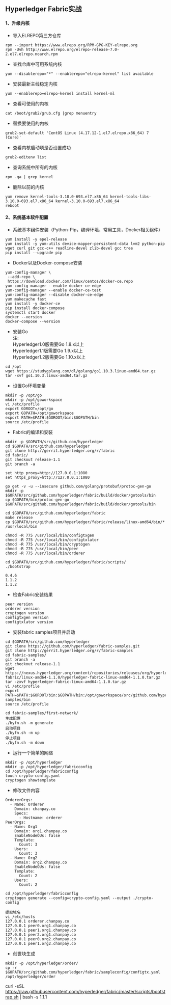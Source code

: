 
## Hyperledger Fabric实战

#### 1、升级内核

* 导入ELREPO第三方仓库
```shell
rpm --import https://www.elrepo.org/RPM-GPG-KEY-elrepo.org
rpm -Uvh http://www.elrepo.org/elrepo-release-7.0-2.el7.elrepo.noarch.rpm
```

* 查找仓库中可用系统内核
```shell
yum --disablerepo="*" --enablerepo="elrepo-kernel" list available
```

* 安装最新主线稳定内核
```shell
yum --enablerepo=elrepo-kernel install kernel-ml
```

* 查看可使用的内核
```shell
cat /boot/grub2/grub.cfg |grep menuentry
```

* 替换要使用的内核
```shell
grub2-set-default 'CentOS Linux (4.17.12-1.el7.elrepo.x86_64) 7 (Core)'
```

* 查看内核启动项是否设置成功
```shell
grub2-editenv list
```

* 查询系统中所有的内核
```shell
rpm -qa | grep kernel
```

* 删除以前的内核
```shell
yum remove kernel-tools-3.10.0-693.el7.x86_64 kernel-tools-libs-3.10.0-693.el7.x86_64 kernel-3.10.0-693.el7.x86_64
reboot
```

#### 2、系统基本软件配置

* 系统基本组件安装（Python-Pip，编译环境，常用工具，Docker相关组件）
```shell
yum install -y epel-release
yum install -y yum-utils device-mapper-persistent-data lvm2 python-pip wget curl git gcc-c++ readline-devel zlib-devel gcc tree
pip install --upgrade pip
```

* Docker以及Docker-compose安装
```shell
yum-config-manager \
 --add-repo \
 https://download.docker.com/linux/centos/docker-ce.repo
yum-config-manager --enable docker-ce-edge
yum-config-manager --enable docker-ce-test
yum-config-manager --disable docker-ce-edge
yum makecache fast
yum install -y docker-ce
pip install docker-compose
systemctl start docker
docker --version
docker-compose --version
```

* 安装Go   
注:   
Hyperledger1.0版需要Go 1.8.x以上   
Hyperledger1.1版需要Go 1.9.x以上   
Hyperledger1.2版需要Go 1.10.x以上   
```shell
cd /opt
wget https://studygolang.com/dl/golang/go1.10.3.linux-amd64.tar.gz
tar -xvf go1.10.3.linux-amd64.tar.gz
```

* 设置Go环境变量
```shell
mkdir -p /opt/go
mkdir -p /opt/goworkspace
vi /etc/profile
export GOROOT=/opt/go
export GOPATH=/opt/goworkspace
export PATH=$PATH:$GOROOT/bin:$GOPATH/bin
source /etc/profile
```

* Fabric的编译和安装
```shell
mkdir -p $GOPATH/src/github.com/hyperledger
cd $GOPATH/src/github.com/hyperledger
git clone http://gerrit.hyperledger.org/r/fabric
cd fabric/
git checkout release-1.1
git branch -a

set http_proxy=http://127.0.0.1:1080
set https_proxy=http://127.0.0.1:1080

go get -v -u --insecure github.com/golang/protobuf/protoc-gen-go
mkdir -p $GOPATH/src/github.com/hyperledger/fabric/build/docker/gotools/bin
cp $GOPATH/bin/protoc-gen-go $GOPATH/src/github.com/hyperledger/fabric/build/docker/gotools/bin

cd $GOPATH/src/github.com/hyperledger/fabric
make release
cp $GOPATH/src/github.com/hyperledger/fabric/release/linux-amd64/bin/* /usr/local/bin

chmod -R 775 /usr/local/bin/configtxgen
chmod -R 775 /usr/local/bin/configtxlator
chmod -R 775 /usr/local/bin/cryptogen
chmod -R 775 /usr/local/bin/peer
chmod -R 775 /usr/local/bin/orderer

cd $GOPATH/src/github.com/hyperledger/fabric/scripts/
./bootstrap

0.4.6
1.1.2
1.1.2

```

* 检查Fabric安装结果
```shell
peer version
orderer version
cryptogen version
configtxgen version
configtxlator version
```

* 安装fabric samples项目并启动
```shell
cd $GOPATH/src/github.com/hyperledger
git clone https://github.com/hyperledger/fabric-samples.git
git clone http://gerrit.hyperledger.org/r/fabric-samples
cd fabric-samples/
git branch -a
git checkout release-1.1
wget https://nexus.hyperledger.org/content/repositories/releases/org/hyperledger/fabric/hyperledger-fabric/linux-amd64-1.1.0/hyperledger-fabric-linux-amd64-1.1.0.tar.gz
tar -zxvf hyperledger-fabric-linux-amd64-1.1.0.tar.gz
vi /etc/profile
export PATH=$PATH:$GOROOT/bin:$GOPATH/bin:/opt/goworkspace/src/github.com/hyperledger/fabric-samples/bin
source /etc/profile

cd fabric-samples/first-network/
生成配置
./byfn.sh -m generate
启动项目
./byfn.sh -m up
停止项目
./byfn.sh -m down

```

* 运行一个简单的网络
```shell
mkdir -p /opt/hyperledger
mkdir -p /opt/hyperledger/fabricconfig
cd /opt/hyperledger/fabricconfig
touch crypto-config.yaml
cryptogen showtemplate

```

* 修改文件内容
```
OrdererOrgs:
  - Name: Orderer
    Domain: chanpay.co
    Specs:
      - Hostname: orderer
PeerOrgs:
  - Name: Org1
    Domain: org1.chanpay.co
    EnableNodeOUs: false
    Template:
      Count: 3
    Users:
      Count: 3
  - Name: Org2
    Domain: org2.chanpay.co
    EnableNodeOUs: false
    Template:
      Count: 2
    Users:
      Count: 2
```

```shell
cd /opt/hyperledger/fabricconfig
cryptogen generate --config=crypto-config.yaml --output ./crypto-config

提取域名
vi /etc/hosts
127.0.0.1 orderer.chanpay.co
127.0.0.1 peer0.org1.chanpay.co
127.0.0.1 peer1.org1.chanpay.co
127.0.0.1 peer2.org1.chanpay.co
127.0.0.1 peer0.org2.chanpay.co
127.0.0.1 peer1.org2.chanpay.co

```

* 创世块生成
```shell
mkdir -p /opt/hyperledger/order/
cp -r $GOPATH/src/github.com/hyperledger/fabric/sampleconfig/configtx.yaml /opt/hyperledger/order

```


curl -sSL https://raw.githubusercontent.com/hyperledger/fabric/master/scripts/bootstrap.sh | bash -s 1.1.1
